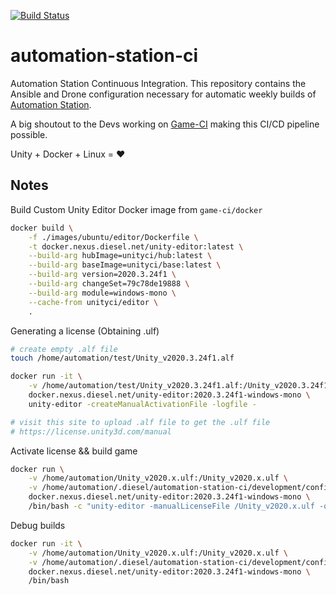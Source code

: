 [![Build Status](https://drone.kiwi-labs.net/api/badges/Diesel-Net/automation-station-ci/status.svg)](https://drone.kiwi-labs.net/Diesel-Net/automation-station-ci)


# automation-station-ci
Automation Station Continuous Integration. This repository contains the Ansible and Drone configuration necessary for automatic weekly builds of [Automation Station](https://www.automationstationgame.com/).

A big shoutout to the Devs working on [Game-CI](https://game.ci/) making this CI/CD pipeline possible.

Unity + Docker + Linux = :heart:


## Notes

Build Custom Unity Editor Docker image from `game-ci/docker`
```bash
docker build \
    -f ./images/ubuntu/editor/Dockerfile \
    -t docker.nexus.diesel.net/unity-editor:latest \
    --build-arg hubImage=unityci/hub:latest \
    --build-arg baseImage=unityci/base:latest \
    --build-arg version=2020.3.24f1 \
    --build-arg changeSet=79c78de19888 \
    --build-arg module=windows-mono \
    --cache-from unityci/editor \
    .
```

Generating a license (Obtaining .ulf)

```bash
# create empty .alf file
touch /home/automation/test/Unity_v2020.3.24f1.alf

docker run -it \
    -v /home/automation/test/Unity_v2020.3.24f1.alf:/Unity_v2020.3.24f1.alf \
    docker.nexus.diesel.net/unity-editor:2020.3.24f1-windows-mono \
    unity-editor -createManualActivationFile -logfile -

# visit this site to upload .alf file to get the .ulf file
# https://license.unity3d.com/manual

```

Activate license && build game
```bash
docker run \
    -v /home/automation/Unity_v2020.x.ulf:/Unity_v2020.x.ulf \
    -v /home/automation/.diesel/automation-station-ci/development/config/automation-station:/automation-station \
    docker.nexus.diesel.net/unity-editor:2020.3.24f1-windows-mono \
    /bin/bash -c "unity-editor -manualLicenseFile /Unity_v2020.x.ulf -quit -logFile - ; unity-editor -quit -projectPath /automation-station -executeMethod BuildRunner.BuildWindowsMonoRelease -logFile -"
```

Debug builds

```bash
docker run -it \
    -v /home/automation/Unity_v2020.x.ulf:/Unity_v2020.x.ulf \
    -v /home/automation/.diesel/automation-station-ci/development/config/automation-station:/automation-station \
    docker.nexus.diesel.net/unity-editor:2020.3.24f1-windows-mono \
    /bin/bash
```
